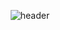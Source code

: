 <div align="center">

![header](https://capsule-render.vercel.app/api?type=waving&color=gradient&height=230&section=header&text=Minwoo%20Choi&fontSize=80&animation=fadeIn&fontAlignY=38&desc=Hello%20I'm%20Backend%20Developer&descAlignY=55&descAlign=65.5)
